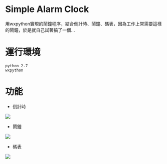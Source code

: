 Simple Alarm Clock
===

用wxpython實現的鬧鐘程序，結合倒計時、鬧鐘、碼表，因為工作上常需要這樣的鬧鐘，於是就自己試著搞了一個...

# 運行環境

```
python 2.7
wxpython

```

# 功能

- 倒計時

![](https://i.imgur.com/0XGrFAY.jpg)

- 鬧鐘

![](https://i.imgur.com/yrt7Y0L.jpg)

- 碼表

![](https://i.imgur.com/hSE9Yh0.jpg)

